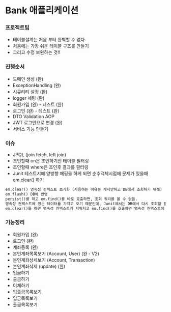 # Bank 애플리케이션

### 프로젝트팁
- 테이블설계는 처음 부터 완벽할 수 없다.
- 처음에는 가장 쉬운 테이블 구조를 만들기
- 그리고 수정 보완하는 것!!

### 진행순서
- 도메인 생성 (완)
- ExceptionHandling (완)
- 시큐리티 설정 (완)
- logger 세팅 (완)
- 회원가입 (완) - 테스트 (완)
- 로그인 (완) - 테스트 (완)
- DTO Validation AOP
- JWT 로그인으로 변경 (완)
- 서비스 기능 만들기

### 이슈
- JPQL (join fetch, left join)
- 조인할때 on은 조인하기전 테이블 필터링
- 조인할때 where은 조인후 결과를 필터링
- Junit 테스트시에 양방향 매핑을 하게 되면 순수객체시점에 문제가 있을때 em.clear() 하기
```txt
em.clear() 영속성 컨텍스트 초기화 (사용하는 이유는 캐시안하고 DB에서 조회하기 위해)
em.flush() DB에 반영
persist()를 하고 em.find()를 바로 호출하면, 조회 쿼리를 볼 수 없음.
영속성 컨텍스트에 있는 데이터를 가지고 오기 때문인데, Junit에서는 DB에서 다시 조회할 필요가 있을때, 양방향 매핑에 있는 데이터는 동기화가 안되있어서
em.clear()를 하면 영속성 컨텍스트가 지워지고 em.find()를 호출하면 영속성 컨텍스트에 없으니 db에서 조회하고, 조회 쿼리를 볼 수 있음.
```
### 기능정리
- 회원가입 (완)
- 로그인 (완)
- 계좌등록 (완)
- 본인계좌목록보기 (Account, User) (완 - V2)
- 본인계좌상세보기 (Account, Transaction)
- 본인계좌삭제 (update) (완)
- 입금하기
- 출금하기
- 이체하기
- 입출금목록보기
- 입금목록보기
- 출금목록보기